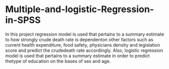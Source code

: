 # Multiple-and-logistic-Regression-in-SPSS
In this project regression model is used that pertains to a summary estimate to how strongly crude death rate is dependenton other factors such as current health expenditure, food safety, physicians density and legislation score and predict the crudedeath rate accordingly.  Also, logistic regression model is used that pertains to a summary estimate in order to predict thetype of education on the bases of sex and age.
